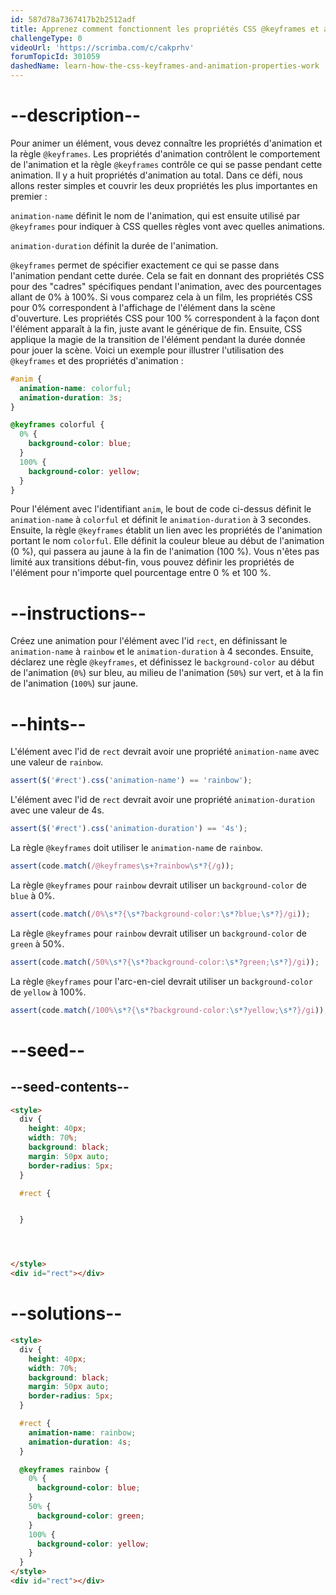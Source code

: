 ```yaml
---
id: 587d78a7367417b2b2512adf
title: Apprenez comment fonctionnent les propriétés CSS @keyframes et animation.
challengeType: 0
videoUrl: 'https://scrimba.com/c/cakprhv'
forumTopicId: 301059
dashedName: learn-how-the-css-keyframes-and-animation-properties-work
---
```


# --description--

Pour animer un élément, vous devez connaître les propriétés d'animation et la règle `@keyframes`. Les propriétés d'animation contrôlent le comportement de l'animation et la règle `@keyframes` contrôle ce qui se passe pendant cette animation. Il y a huit propriétés d'animation au total. Dans ce défi, nous allons rester simples et couvrir les deux propriétés les plus importantes en premier :

`animation-name` définit le nom de l'animation, qui est ensuite utilisé par `@keyframes` pour indiquer à CSS quelles règles vont avec quelles animations.

`animation-duration` définit la durée de l'animation.

`@keyframes` permet de spécifier exactement ce qui se passe dans l'animation pendant cette durée. Cela se fait en donnant des propriétés CSS pour des "cadres" spécifiques pendant l'animation, avec des pourcentages allant de 0% à 100%. Si vous comparez cela à un film, les propriétés CSS pour 0% correspondent à l'affichage de l'élément dans la scène d'ouverture. Les propriétés CSS pour 100 % correspondent à la façon dont l'élément apparaît à la fin, juste avant le générique de fin. Ensuite, CSS applique la magie de la transition de l'élément pendant la durée donnée pour jouer la scène. Voici un exemple pour illustrer l'utilisation des `@keyframes` et des propriétés d'animation :

```css
#anim {
  animation-name: colorful;
  animation-duration: 3s;
}

@keyframes colorful {
  0% {
    background-color: blue;
  }
  100% {
    background-color: yellow;
  }
}
```

Pour l'élément avec l'identifiant `anim`, le bout de code ci-dessus définit le `animation-name` à `colorful` et définit le `animation-duration` à 3 secondes. Ensuite, la règle `@keyframes` établit un lien avec les propriétés de l'animation portant le nom `colorful`. Elle définit la couleur bleue au début de l'animation (0 %), qui passera au jaune à la fin de l'animation (100 %). Vous n'êtes pas limité aux transitions début-fin, vous pouvez définir les propriétés de l'élément pour n'importe quel pourcentage entre 0 % et 100 %.

# --instructions--

Créez une animation pour l'élément avec l'id `rect`, en définissant le `animation-name` à `rainbow` et le `animation-duration` à 4 secondes. Ensuite, déclarez une règle `@keyframes`, et définissez le `background-color` au début de l'animation (`0%`) sur bleu, au milieu de l'animation (`50%`) sur vert, et à la fin de l'animation (`100%`) sur jaune.

# --hints--

L'élément avec l'id de `rect` devrait avoir une propriété `animation-name` avec une valeur de `rainbow`.

```js
assert($('#rect').css('animation-name') == 'rainbow');
```

L'élément avec l'id de `rect` devrait avoir une propriété `animation-duration` avec une valeur de 4s.

```js
assert($('#rect').css('animation-duration') == '4s');
```

La règle `@keyframes` doit utiliser le `animation-name` de `rainbow`.

```js
assert(code.match(/@keyframes\s+?rainbow\s*?{/g));
```

La règle `@keyframes` pour `rainbow` devrait utiliser un `background-color` de `blue` à 0%.

```js
assert(code.match(/0%\s*?{\s*?background-color:\s*?blue;\s*?}/gi));
```

La règle `@keyframes` pour `rainbow` devrait utiliser un `background-color` de `green` à 50%.

```js
assert(code.match(/50%\s*?{\s*?background-color:\s*?green;\s*?}/gi));
```

La règle `@keyframes` pour l'arc-en-ciel devrait utiliser un `background-color` de `yellow` à 100%.

```js
assert(code.match(/100%\s*?{\s*?background-color:\s*?yellow;\s*?}/gi));
```

# --seed--

## --seed-contents--

```html
<style>
  div {
    height: 40px;
    width: 70%;
    background: black;
    margin: 50px auto;
    border-radius: 5px;
  }

  #rect {


  }




</style>
<div id="rect"></div>
```

# --solutions--

```html
<style>
  div {
    height: 40px;
    width: 70%;
    background: black;
    margin: 50px auto;
    border-radius: 5px;
  }

  #rect {
    animation-name: rainbow;
    animation-duration: 4s;
  }

  @keyframes rainbow {
    0% {
      background-color: blue;
    }
    50% {
      background-color: green;
    }
    100% {
      background-color: yellow;
    }
  }
</style>
<div id="rect"></div>
```
